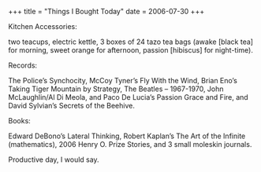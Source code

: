 +++
title = "Things I Bought Today"
date = 2006-07-30
+++

Kitchen Accessories:

two teacups, electric kettle, 3 boxes of 24 tazo tea bags (awake [black tea] for morning, sweet orange for afternoon, passion [hibiscus] for night-time).

Records:

The Police&#8217;s Synchocity, McCoy Tyner&#8217;s Fly With the Wind, Brian Eno&#8217;s Taking Tiger Mountain by Strategy, The Beatles &#8211; 1967-1970, John McLaughlin/Al Di Meola, and Paco De Lucia&#8217;s Passion Grace and Fire, and David Sylvian&#8217;s Secrets of the Beehive.

Books:

Edward DeBono&#8217;s Lateral Thinking, Robert Kaplan&#8217;s The Art of the Infinite (mathematics), 2006 Henry O. Prize Stories, and 3 small moleskin journals.

Productive day, I would say.